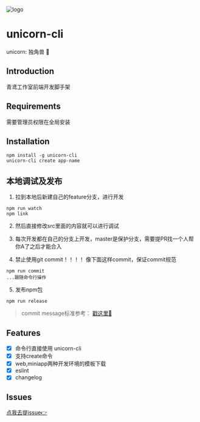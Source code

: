 ![logo](http://m.qpic.cn/psc?/V14KNPy63FzKSJ/ruAMsa53pVQWN7FLK88i5uZG4Pvi.gP33J3KfZJwxlWQ**EIyW9sLW6fJRNwgjc8lIDmg7atW9a9anzJIOC0rPW6lR2Aku8eabG1LchYEIU!/b&bo=HwMvAh8DLwIDByI!&rf=viewer_4)

# unicorn-cli

unicorn: 独角兽 🦄 

## Introduction
青鸢工作室前端开发脚手架

## Requirements

需要管理员权限在全局安装

## Installation

```node
npm install -g unicorn-cli
unicorn-cli create app-name

```

## 本地调试及发布
1. 拉到本地后新建自己的feature分支，进行开发

```
npm run watch
npm link
```
2. 然后直接修改src里面的内容就可以进行调试

3. 每次开发都在自己的分支上开发，master是保护分支，需要提PR找一个人帮你A了之后才能合入 

4. 禁止使用git commit！！！！ 像下面这样commit，保证commit规范

```node
npm run commit
...跟随命令行操作

```

5. 发布npm包
```node
npm run release
```

> commit message标准参考： [戳这里🤚](https://docs.google.com/document/d/1QrDFcIiPjSLDn3EL15IJygNPiHORgU1_OOAqWjiDU5Y/edit#heading=h.uci6olwuf96)

## Features
- [x] 命令行直接使用 unicorn-cli
- [x] 支持create命令
- [x] web,miniapp两种开发环境的模板下载
- [x] eslint
- [x] changelog

## Issues

[点我去提issue👉](https://github.com/CyberspaceStudio/unicorn-cli/issues)




